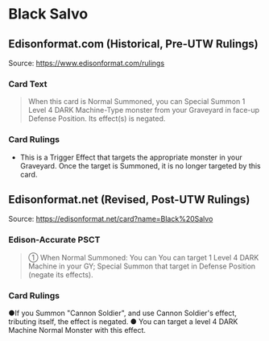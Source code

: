 # Black Salvo

## Edisonformat.com (Historical, Pre-UTW Rulings)

Source: https://www.edisonformat.com/rulings

### Card Text

> When this card is Normal Summoned, you can Special Summon 1 Level 4 DARK Machine-Type monster from your Graveyard in face-up Defense Position. Its effect(s) is negated.

### Card Rulings

*   This is a Trigger Effect that targets the appropriate monster in your Graveyard. Once the target is Summoned, it is no longer targeted by this card.

## Edisonformat.net (Revised, Post-UTW Rulings)

Source: https://edisonformat.net/card?name=Black%20Salvo

### Edison-Accurate PSCT

> ① When Normal Summoned: You can You can target 1 Level 4 DARK Machine in your GY; Special Summon that target in Defense Position (negate its effects).

### Card Rulings

●If you Summon "Cannon Soldier", and use Cannon Soldier's effect, tributing itself, the effect is negated.
● You can target a level 4 DARK Machine Normal Monster with this effect.
            
